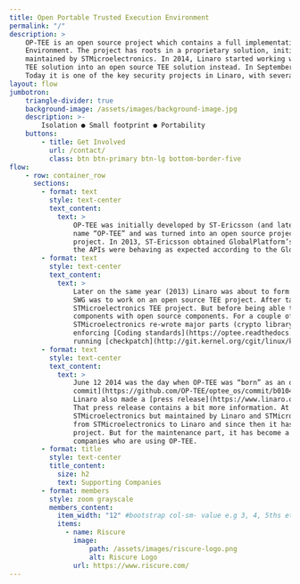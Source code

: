 ```yaml
---
title: Open Portable Trusted Execution Environment
permalink: "/"
description: >
    OP-TEE is an open source project which contains a full implementation to make up a complete Trusted Execution
    Environment. The project has roots in a proprietary solution, initially created by ST-Ericsson and then owned and
    maintained by STMicroelectronics. In 2014, Linaro started working with STMicroelectronics to transform the proprietary
    TEE solution into an open source TEE solution instead. In September 2015, the ownership was transferred to Linaro.
    Today it is one of the key security projects in Linaro, with several of Linaro’s members supporting and using it.
layout: flow
jumbotron:
    triangle-divider: true
    background-image: /assets/images/background-image.jpg
    description: >-
        Isolation ● Small footprint ● Portability
    buttons:
        - title: Get Involved
          url: /contact/
          class: btn btn-primary btn-lg bottom-border-five
flow:
    - row: container_row
      sections:
        - format: text
          style: text-center
          text_content:
            text: >
                OP-TEE was initially developed by ST-Ericsson (and later on by STMicroelectronics), but this was before OP-TEE got the
                name “OP-TEE” and was turned into an open source project. Back then it was a closed source and a proprietary TEE
                project. In 2013, ST-Ericsson obtained GlobalPlatform’s compliance qualification with this implementation, proving that
                the APIs were behaving as expected according to the GlobalPlatform specifications.
        - format: text
          style: text-center
          text_content:
            text: >
                Later on the same year (2013) Linaro was about to form Security Working Group (SWG) and one of the initial key tasks for
                SWG was to work on an open source TEE project. After talking to various TEE vendors Linaro ended up working with
                STMicroelectronics TEE project. But before being able to open source it there was a need to replace some proprietary
                components with open source components. For a couple of months Linaro/SWG together with engineers from
                STMicroelectronics re-wrote major parts (crypto library, secure monitor, build system etc), cleaned up the project by
                enforcing [Coding standards](https://optee.readthedocs.io/en/latest/general/coding_standards.html#coding-standards),
                running [checkpatch](http://git.kernel.org/cgit/linux/kernel/git/torvalds/linux.git/tree/scripts/checkpatch.pl) etc.
        - format: text
          style: text-center
          text_content:
            text: >
                June 12 2014 was the day when OP-TEE was “born” as an open source project. At that day the OP-TEE team pushed the [first
                commit](https://github.com/OP-TEE/optee_os/commit/b01047730e77127c23a36591643eeb8bb0487d68) to GitHub. A bit after this
                Linaro also made a [press release](https://www.linaro.org/blog/op-tee-open-source-security-mass-market/) about this.
                That press release contains a bit more information. At the first year as an open source project it was owned by
                STMicroelectronics but maintained by Linaro and STMicroelectronics. In 2015 there was an ownership transfer of OP-TEE
                from STMicroelectronics to Linaro and since then it has been Linaro who is the primary owner and maintainer of the
                project. But for the maintenance part, it has become a shared responsibility between Linaro, Linaro members and other
                companies who are using OP-TEE.
        - format: title
          style: text-center
          title_content:
            size: h2
            text: Supporting Companies
        - format: members
          style: zoom grayscale
          members_content:
            item_width: "12" #bootstrap col-sm- value e.g 3, 4, 5ths etc
            items:
              - name: Riscure
                image:
                    path: /assets/images/riscure-logo.png
                    alt: Riscure Logo
                url: https://www.riscure.com/
---
```

